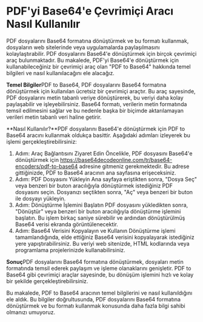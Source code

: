 PDF'yi Base64'e Çevrimiçi Aracı Nasıl Kullanılır
================================================

PDF dosyalarını Base64 formatına dönüştürmek ve bu formatı kullanmak, dosyaların web sitelerinde veya uygulamalarda paylaşılmasını kolaylaştırabilir. PDF dosyalarını Base64'e dönüştürmek için birçok çevrimiçi araç bulunmaktadır. Bu makalede, PDF'yi Base64'e dönüştürmek için kullanabileceğiniz bir çevrimiçi araç olan "PDF to Base64" hakkında temel bilgileri ve nasıl kullanılacağını ele alacağız.

**Temel Bilgiler**PDF to Base64, PDF dosyalarını Base64 formatına dönüştürmek için kullanılan ücretsiz bir çevrimiçi araçtır. Bu araç sayesinde, PDF dosyalarını metin tabanlı veriye dönüştürerek, bu veriyi daha kolay paylaşabilir ve işleyebilirsiniz. Base64 formatı, verilerin metin formatında temsil edilmesini sağlar ve bu nedenle başka bir biçimde aktarılamayan verileri metin tabanlı veri haline getirir.

**Nasıl Kullanılır?**PDF dosyalarını Base64'e dönüştürmek için PDF to Base64 aracını kullanmak oldukça basittir. Aşağıdaki adımları izleyerek bu işlemi gerçekleştirebilirsiniz:

1. Adım: Araç Bağlantısını Ziyaret Edin Öncelikle, PDF dosyasını Base64'e dönüştürmek için <https://base64decodeonline.com/tr/base64-encoders/pdf-to-base64> adresine gitmeniz gerekmektedir. Bu adrese gittiğinizde, PDF to Base64 aracının ana sayfasına erişeceksiniz.
2. Adım: PDF Dosyasını Yükleyin Ana sayfaya eriştikten sonra, "Dosya Seç" veya benzeri bir buton aracılığıyla dönüştürmek istediğiniz PDF dosyasını seçin. Dosyanızı seçtikten sonra, "Aç" veya benzeri bir buton ile dosyayı yükleyin.
3. Adım: Dönüştürme İşlemini Başlatın PDF dosyasını yükledikten sonra, "Dönüştür" veya benzeri bir buton aracılığıyla dönüştürme işlemini başlatın. Bu işlem birkaç saniye sürebilir ve ardından dönüştürülmüş Base64 verisi ekranda görüntülenecektir.
4. Adım: Base64 Verisini Kopyalayın ve Kullanın Dönüştürme işlemi tamamlandığında, elde ettiğiniz Base64 verisini kopyalayarak istediğiniz yere yapıştırabilirsiniz. Bu veriyi web sitenizde, HTML kodlarında veya programlama projelerinizde kullanabilirsiniz.

**Sonuç**PDF dosyalarını Base64 formatına dönüştürmek, dosyaları metin formatında temsil ederek paylaşım ve işleme olanaklarını genişletir. PDF to Base64 gibi çevrimiçi araçlar sayesinde, bu dönüşüm işlemini hızlı ve kolay bir şekilde gerçekleştirebilirsiniz.

Bu makalede, PDF to Base64 aracının temel bilgilerini ve nasıl kullanıldığını ele aldık. Bu bilgiler doğrultusunda, PDF dosyalarını Base64 formatına dönüştürmek ve bu formatı kullanmak konusunda daha fazla bilgi sahibi olmanızı umuyoruz.
